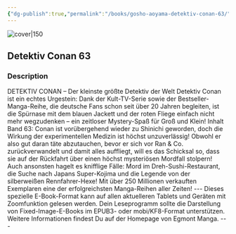 ```yaml
---
{"dg-publish":true,"permalink":"/books/gosho-aoyama-detektiv-conan-63/","title":"\"Detektiv Conan 63\"","tags":["manga","crime"]}
---
```




![cover|150](http://books.google.com/books/content?id=-SooCwAAQBAJ&printsec=frontcover&img=1&zoom=1&edge=curl&source=gbs_api)

## Detektiv Conan 63

### Description

DETEKTIV CONAN – Der kleinste größte Detektiv der Welt Detektiv Conan ist ein echtes Urgestein: Dank der Kult-TV-Serie sowie der Bestseller-Manga-Reihe, die deutsche Fans schon seit über 20 Jahren begleiten, ist die Spürnase mit dem blauen Jackett und der roten Fliege einfach nicht mehr wegzudenken – ein zeitloser Mystery-Spaß für Groß und Klein! Inhalt Band 63: Conan ist vorübergehend wieder zu Shinichi geworden, doch die Wirkung der experimentellen Medizin ist höchst unzuverlässig! Obwohl er also gut daran täte abzutauchen, bevor er sich vor Ran & Co. zurückverwandelt und damit alles auffliegt, will es das Schicksal so, dass sie auf der Rückfahrt über einen höchst mysteriösen Mordfall stolpern! Auch ansonsten hagelt es knifflige Fälle: Mord im Dreh-Sushi-Restaurant, die Suche nach Japans Super-Kojima und die Legende von der silberweißen Rennfahrer-Hexe! Mit über 250 Millionen verkauften Exemplaren eine der erfolgreichsten Manga-Reihen aller Zeiten! --- Dieses spezielle E-Book-Format kann auf allen aktuelleren Tablets und Geräten mit Zoomfunktion gelesen werden. Dein Leseprogramm sollte die Darstellung von Fixed-Image-E-Books im EPUB3- oder mobi/KF8-Format unterstützen. Weitere Informationen findest Du auf der Homepage von Egmont Manga. ---
```